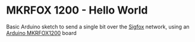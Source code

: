 # MKRFOX 1200 - Hello World

Basic Arduino sketch to send a single bit over the [Sigfox](http://makers.sigfox.com) network, using an [Arduino MKRFOX1200](http://arduino.cc/en/Main.ArduinoBoardMKRFox1200) board


